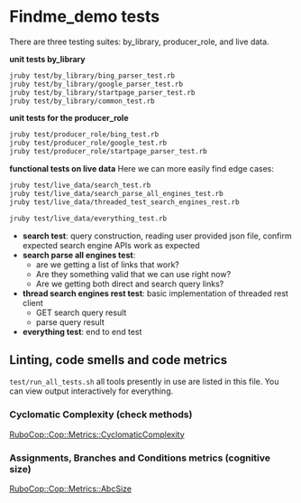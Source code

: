 # Findme_demo tests

There are three testing suites: by_library, producer_role, and live data.

**unit tests by_library**
```bash
jruby test/by_library/bing_parser_test.rb
jruby test/by_library/google_parser_test.rb
jruby test/by_library/startpage_parser_test.rb
jruby test/by_library/common_test.rb
```

**unit tests for the producer_role**
```bash
jruby test/producer_role/bing_test.rb
jruby test/producer_role/google_test.rb
jruby test/producer_role/startpage_parser_test.rb
```

**functional tests on live data**
Here we can more easily find edge cases:

```bash
jruby test/live_data/search_test.rb
jruby test/live_data/search_parse_all_engines_test.rb
jruby test/live_data/threaded_test_search_engines_rest.rb

jruby test/live_data/everything_test.rb
```

* **search test**: query construction, reading user provided json file, confirm
expected search engine APIs work as expected
* **search parse all engines test**:
  - are we getting a list of links that work?
  - Are they something valid that we can use right now?
  - Are we getting both direct and search query links?
* **thread search engines rest test**: basic implementation of threaded rest client
  - GET search query result
  - parse query result
* **everything test**: end to end test

## Linting, code smells and code metrics
`test/run_all_tests.sh`
all tools presently in use are listed in this file. You can view output
interactively for everything.

### Cyclomatic Complexity (check methods)
[RuboCop::Cop::Metrics::CyclomaticComplexity](https://www.rubydoc.info/gems/rubocop/RuboCop/Cop/Metrics/CyclomaticComplexity)

### Assignments, Branches and Conditions metrics (cognitive size)
[RuboCop::Cop::Metrics::AbcSize](https://www.rubydoc.info/gems/rubocop/0.27.0/RuboCop/Cop/Metrics/AbcSize)
